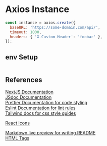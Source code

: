 # Axios Instance

```js
const instance = axios.create({
  baseURL: 'https://some-domain.com/api/',
  timeout: 1000,
  headers: { 'X-Custom-Header': 'foobar' },
});
```

## env Setup

```js

```

## References

[NextJS Documentation](https://nextjs.org/docs)  
[JSdoc Documentation](https://jsdoc.app/)  
[Prettier Documentation for code styling](https://prettier.io/docs/en/)  
[Eslint Documentation for lint rules](https://eslint.org/docs/latest/)  
[Tailwind docs for css style guides](https://tailwindcss.com/docs/installation)

[React Icons](https://react-icons.github.io/react-icons/)

[Markdown live preview for writing README](https://markdownlivepreview.com/)  
[HTML Tags](https://www.w3schools.com/)
